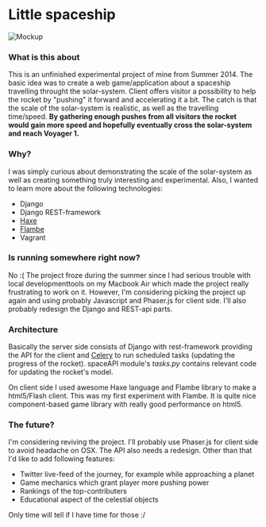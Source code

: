 # Little spaceship
![Mockup](http://i.imgur.com/58SQHTW.png)
### What is this about
This is an unfinished experimental project of mine from Summer 2014. The basic idea was to create a web game/application about a spaceship travelling throught the solar-system. Client offers visitor a possibility to help the rocket by "pushing" it forward and accelerating it a bit. The catch is that the scale of the solar-system is realistic, as well as the travelling time/speed. **By gathering enough pushes from all visitors the rocket would gain more speed and hopefully eventually cross the solar-system and reach Voyager 1.** 

### Why?
I was simply curious about demonstrating the scale of the solar-system as well as creating something truly interesting and experimental. Also, I wanted to learn more about the following technologies:
- Django
- Django REST-framework
- [Haxe](http://haxe.org/)
- [Flambe](http://getflambe.com/)
- Vagrant

### Is running somewhere right now?
No :( The project froze during the summer since I had serious trouble with local developmenttools on my Macbook Air which made the project really frustrating to work on it. However, I'm considering picking the project up again and using probably Javascript and Phaser.js for client side. I'll also probably redesign the Django and REST-api parts.

### Architecture
Basically the server side consists of Django with rest-framework providing the API for the client and [Celery](http://www.celeryproject.org/) to run scheduled tasks (updating the progress of the rocket). spaceAPI module's *tasks.py* contains relevant code for updating the rocket's model.

On client side I used awesome Haxe language and Flambe library to make a html5/Flash client. This was my first experiment with Flambe. It is quite nice component-based game library with really good performance on html5. 

### The future?
I'm considering reviving the project. I'll probably use Phaser.js for client side to avoid headache on OSX. The API also needs a redesign. Other than that I'd like to add following features:
- Twitter live-feed of the journey, for example while approaching a planet
- Game mechanics which grant player more pushing power
- Rankings of the top-contributers
- Educational aspect of the celestial objects
 
Only time will tell if I have time for those :/


